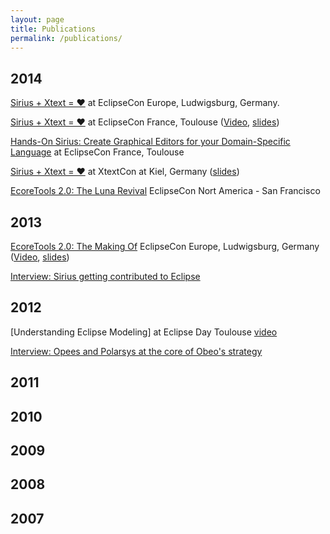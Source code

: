 ```yaml
---
layout: page
title: Publications
permalink: /publications/
---
```


## 2014

[Sirius + Xtext = ♥](https://www.eclipsecon.org/europe2014/session/sirius-xtext-%E2%99%A5) at EclipseCon Europe, Ludwigsburg, Germany. 

[Sirius + Xtext = ♥](https://www.eclipsecon.org/france2014/sites/default/files/slides/Xtext_Sirius.pdf) at EclipseCon France, Toulouse ([Video](https://www.youtube.com/watch?v=Ha0FbmcLjYY), [slides](https://www.eclipsecon.org/france2014/sites/default/files/slides/Xtext_Sirius.pdf))

[Hands-On Sirius: Create Graphical Editors for your Domain-Specific Language](https://www.eclipsecon.org/france2014/session/hands-sirius-create-graphical-editors-your-domain-specific-language) at EclipseCon France, Toulouse

[Sirius + Xtext = ♥](http://www.xtextcon.org/slides/) at XtextCon at Kiel, Germany ([slides](http://www.xtextcon.org/slides/Sirius%20+%20Xtext%20=%20%3C3%20-%20Cedric%20Brun.pdf))

[EcoreTools 2.0: The Luna Revival](http://fr.slideshare.net/cbrun/ecore-tools2) EclipseCon Nort America - San Francisco
## 2013

[EcoreTools 2.0: The Making Of](https://www.eclipsecon.org/europe2013/ecoretools-20-making) EclipseCon Europe, Ludwigsburg, Germany ([Video](https://www.youtube.com/watch?v=XSP-oAmmS_E), [slides](https://www.eclipsecon.org/europe2013/sites/eclipsecon.org.europe2013/files/EcoreTools2.pdf))

[Interview: Sirius getting contributed to Eclipse](https://www.youtube.com/watch?v=hyDxSmbSi2g)

## 2012

[Understanding Eclipse Modeling] at Eclipse Day Toulouse [video](https://www.youtube.com/watch?v=sFf34a5u92U)

[Interview: Opees and Polarsys at the core of Obeo's strategy](https://www.youtube.com/watch?v=DD-miRQlnQc)

## 2011

## 2010

## 2009

## 2008

## 2007



